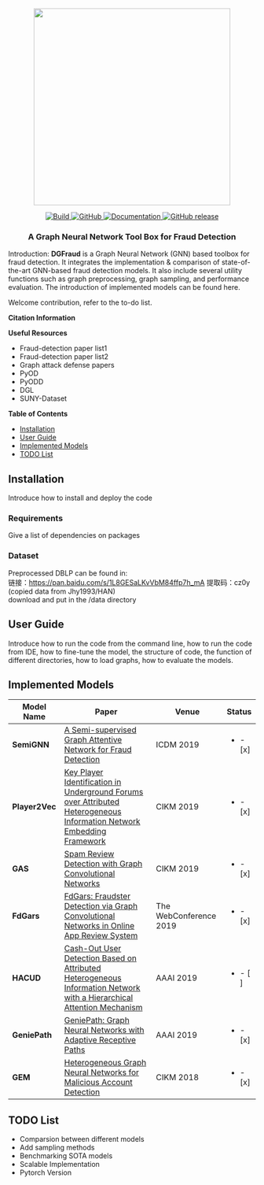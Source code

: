 <p align="center">
    <br>
    <img src="https://raw.githubusercontent.com/huggingface/transformers/master/docs/source/imgs/transformers_logo_name.png" width="400"/>
    <br>
<p>
<p align="center">
    <a href="https://circleci.com/gh/huggingface/transformers">
        <img alt="Build" src="https://img.shields.io/circleci/build/github/huggingface/transformers/master">
    </a>
    <a href="https://github.com/huggingface/transformers/blob/master/LICENSE">
        <img alt="GitHub" src="https://img.shields.io/github/license/huggingface/transformers.svg?color=blue">
    </a>
    <a href="https://huggingface.co/transformers/index.html">
        <img alt="Documentation" src="https://img.shields.io/website/http/huggingface.co/transformers/index.html.svg?down_color=red&down_message=offline&up_message=online">
    </a>
    <a href="https://github.com/huggingface/transformers/releases">
        <img alt="GitHub release" src="https://img.shields.io/github/release/huggingface/transformers.svg">
    </a>
</p>

<h3 align="center">
<p>A Graph Neural Network Tool Box for Fraud Detection
</h3>

Introduction: **DGFraud** is a Graph Neural Network (GNN) based toolbox for fraud detection. It integrates the implementation & comparison of state-of-the-art GNN-based fraud detection models. It also include several utility functions such as graph preprocessing, graph sampling, and performance evaluation. The introduction of implemented models can be found here. <!-- (Add introduction blogs links). -->

Welcome contribution, refer to the to-do list.

**Citation Information**

**Useful Resources**
- Fraud-detection paper list1
- Fraud-detection paper list2
- Graph attack defense papers
- PyOD
- PyODD
- DGL
- SUNY-Dataset

**Table of Contents**
- [Installation](#installation)
- [User Guide](#user-guide)
- [Implemented Models](#implemented-models)
- [TODO List](#todo-list)


## Installation

Introduce how to install and deploy the code

### Requirements
Give a list of dependencies on packages

### Dataset
Preprocessed DBLP can be found in:<br/>
链接：https://pan.baidu.com/s/1L8GESaLKvVbM84ffp7h_mA 
提取码：cz0y <br/>
(copied data from Jhy1993/HAN)<br/> download and put in the /data directory

## User Guide

Introduce how to run the code from the command line, how to run the code from IDE, how to fine-tune the model, the structure of code, the function of different directories, how to load graphs, how to evaluate the models.

## Implemented Models
| Model Name  | Paper  | Venue  | Status  |
|-------|--------|--------|--------|
| **SemiGNN** | [A Semi-supervised Graph Attentive Network for Fraud Detection](https://github.com/yutongD/Player2Vec/tree/yingtong_modification/papers/SemiGNN.pdf)  | ICDM 2019  | <ul><li>- [x] </li></ul> |
| **Player2Vec** | [Key Player Identification in Underground Forums over Attributed Heterogeneous Information Network Embedding Framework](http://mason.gmu.edu/~lzhao9/materials/papers/lp0110-zhangA.pdf)  | CIKM 2019  | <ul><li>- [x] </li></ul> |
| **GAS** | [Spam Review Detection with Graph Convolutional Networks](https://arxiv.org/abs/1908.10679)  | CIKM 2019 | <ul><li>- [x] </li></ul> |
| **FdGars** | [FdGars: Fraudster Detection via Graph Convolutional Networks in Online App Review System](https://dl.acm.org/citation.cfm?id=3316586)  | The WebConference 2019 | <ul><li>- [x] </li></ul> |
| **HACUD** | [Cash-Out User Detection Based on Attributed Heterogeneous Information Network with a Hierarchical Attention Mechanism](https://aaai.org/ojs/index.php/AAAI/article/view/3884)  | AAAI 2019 |  <ul><li>- [ ] </li></ul> |
| **GeniePath** | [GeniePath: Graph Neural Networks with Adaptive Receptive Paths](https://arxiv.org/abs/1802.00910)  | AAAI 2019 |  <ul><li>- [x] </li></ul> |
| **GEM** | [Heterogeneous Graph Neural Networks for Malicious Account Detection](https://dl.acm.org/citation.cfm?id=3272010)  | CIKM 2018 | <ul><li>- [x] </li></ul> |

<!-- ### Comparison between different models -->


## TODO List
- Comparsion between different models
- Add sampling methods
- Benchmarking SOTA models
- Scalable Implementation
- Pytorch Version




